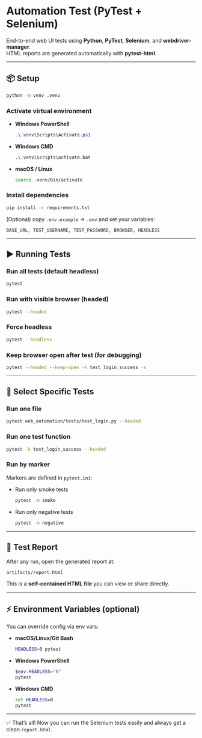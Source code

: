 # Automation Test (PyTest + Selenium)

End-to-end web UI tests using **Python**, **PyTest**, **Selenium**, and **webdriver-manager**.  
HTML reports are generated automatically with **pytest-html**.

---

## 📦 Setup

```bash
python -m venv .venv
```

### Activate virtual environment
- **Windows PowerShell**
  ```powershell
  .\.venv\Scripts\Activate.ps1
  ```
- **Windows CMD**
  ```cmd
  .\.venv\Scripts\activate.bat
  ```
- **macOS / Linux**
  ```bash
  source .venv/bin/activate
  ```

### Install dependencies
```bash
pip install -r requirements.txt
```

(Optional) copy `.env.example` → `.env` and set your variables:
```
BASE_URL, TEST_USERNAME, TEST_PASSWORD, BROWSER, HEADLESS
```

---

## ▶️ Running Tests

### Run all tests (default headless)
```bash
pytest
```

### Run with visible browser (headed)
```bash
pytest --headed
```

### Force headless
```bash
pytest --headless
```

### Keep browser open after test (for debugging)
```bash
pytest --headed --keep-open -k test_login_success -s
```

---

## 🎯 Select Specific Tests

### Run one file
```bash
pytest web_automation/tests/test_login.py --headed
```

### Run one test function
```bash
pytest -k test_login_success --headed
```

### Run by marker
Markers are defined in `pytest.ini`:
- Run only smoke tests
  ```bash
  pytest -m smoke
  ```
- Run only negative tests
  ```bash
  pytest -m negative
  ```

---

## 📑 Test Report

After any run, open the generated report at:

```
artifacts/report.html
```

This is a **self-contained HTML file** you can view or share directly.

---

## ⚡ Environment Variables (optional)

You can override config via env vars:

- **macOS/Linux/Git Bash**
  ```bash
  HEADLESS=0 pytest
  ```

- **Windows PowerShell**
  ```powershell
  $env:HEADLESS="0"
  pytest
  ```

- **Windows CMD**
  ```cmd
  set HEADLESS=0
  pytest
  ```

---

✅ That’s all! Now you can run the Selenium tests easily and always get a clean `report.html`.
